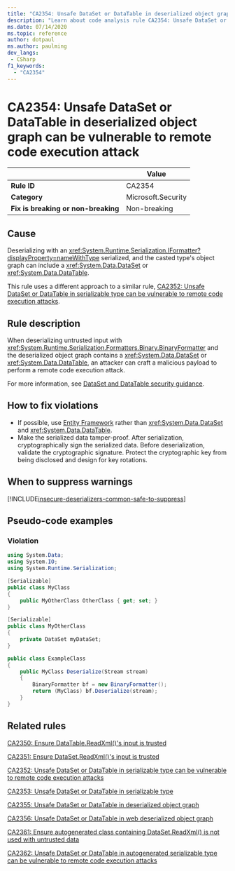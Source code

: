 ```yaml
---
title: "CA2354: Unsafe DataSet or DataTable in deserialized object graph can be vulnerable to remote code execution attack (code analysis)"
description: "Learn about code analysis rule CA2354: Unsafe DataSet or DataTable in deserialized object graph can be vulnerable to remote code execution attack"
ms.date: 07/14/2020
ms.topic: reference
author: dotpaul
ms.author: paulming
dev_langs:
 - CSharp
f1_keywords:
  - "CA2354"
---
```

# CA2354: Unsafe DataSet or DataTable in deserialized object graph can be vulnerable to remote code execution attack

| | Value |
|-|-|
| **Rule ID** |CA2354|
| **Category** |Microsoft.Security|
| **Fix is breaking or non-breaking** |Non-breaking|

## Cause

Deserializing with an <xref:System.Runtime.Serialization.IFormatter?displayProperty=nameWithType> serialized, and the casted type's object graph can include a <xref:System.Data.DataSet> or <xref:System.Data.DataTable>.

This rule uses a different approach to a similar rule, [CA2352: Unsafe DataSet or DataTable in serializable type can be vulnerable to remote code execution attacks](ca2352.md).

## Rule description

When deserializing untrusted input with <xref:System.Runtime.Serialization.Formatters.Binary.BinaryFormatter> and the deserialized object graph contains a <xref:System.Data.DataSet> or <xref:System.Data.DataTable>, an attacker can craft a malicious payload to perform a remote code execution attack.

For more information, see [DataSet and DataTable security guidance](https://go.microsoft.com/fwlink/?linkid=2132227).

## How to fix violations

- If possible, use [Entity Framework](/ef/) rather than <xref:System.Data.DataSet> and <xref:System.Data.DataTable>.
- Make the serialized data tamper-proof. After serialization, cryptographically sign the serialized data. Before deserialization, validate the cryptographic signature. Protect the cryptographic key from being disclosed and design for key rotations.

## When to suppress warnings

[!INCLUDE[insecure-deserializers-common-safe-to-suppress](~/includes/code-analysis/insecure-deserializers-common-safe-to-suppress.md)]

## Pseudo-code examples

### Violation

```csharp
using System.Data;
using System.IO;
using System.Runtime.Serialization;

[Serializable]
public class MyClass
{
    public MyOtherClass OtherClass { get; set; }
}

[Serializable]
public class MyOtherClass
{
    private DataSet myDataSet;
}

public class ExampleClass
{
    public MyClass Deserialize(Stream stream)
    {
        BinaryFormatter bf = new BinaryFormatter();
        return (MyClass) bf.Deserialize(stream);
    }
}
```

## Related rules

[CA2350: Ensure DataTable.ReadXml()'s input is trusted](ca2350.md)

[CA2351: Ensure DataSet.ReadXml()'s input is trusted](ca2351.md)

[CA2352: Unsafe DataSet or DataTable in serializable type can be vulnerable to remote code execution attacks](ca2352.md)

[CA2353: Unsafe DataSet or DataTable in serializable type](ca2353.md)

[CA2355: Unsafe DataSet or DataTable in deserialized object graph](ca2355.md)

[CA2356: Unsafe DataSet or DataTable in web deserialized object graph](ca2356.md)

[CA2361: Ensure autogenerated class containing DataSet.ReadXml() is not used with untrusted data](ca2361.md)

[CA2362: Unsafe DataSet or DataTable in autogenerated serializable type can be vulnerable to remote code execution attacks](ca2362.md)
